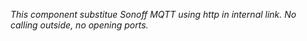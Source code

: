 *This component substitue Sonoff MQTT using http in internal link. No calling outside, no opening ports.*
